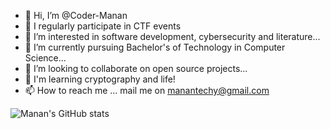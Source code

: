 - 👋 Hi, I’m @Coder-Manan
- 🚩 I regularly participate in CTF events
- 👀 I’m interested in software development, cybersecurity and literature...
- 🌱 I’m currently pursuing Bachelor's of Technology in Computer Science...
- 💞️ I’m looking to collaborate on open source projects...
- 🔭 I'm learning cryptography and life!
- 📫 How to reach me ... mail me on manantechy@gmail.com

<!---
Coder-Manan/Coder-Manan is a ✨ special ✨ repository because its `README.md` (this file) appears on your GitHub profile.
You can click the Preview link to take a look at your changes.
--->
![Manan's GitHub stats](https://github-readme-stats.vercel.app/api?username=Coder-Manan&show_icons=true&theme=radical)
